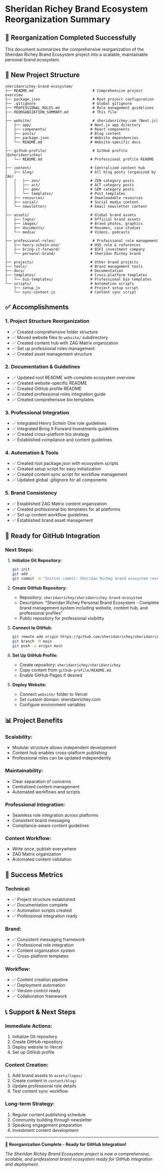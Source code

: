 # Sheridan Richey Brand Ecosystem Reorganization Summary

## 🎯 **Reorganization Completed Successfully**

This document summarizes the comprehensive reorganization of the Sheridan Richey Brand Ecosystem project into a scalable, maintainable personal brand ecosystem.

## 📁 **New Project Structure**

```
sheridanrichey-brand-ecosystem/
├── README.md                           # Comprehensive project overview
├── package.json                        # Root project configuration
├── .gitignore                          # Global gitignore
├── PROFESSIONAL_ROLES.md               # Role management guidelines
├── REORGANIZATION_SUMMARY.md           # This file
│
├── website/                            # sheridanrichey.com (Next.js)
│   ├── app/                           # Next.js app directory
│   ├── components/                    # React components
│   ├── posts/                         # Blog content
│   ├── package.json                   # Website dependencies
│   └── README.md                      # Website-specific docs
│
├── github-profile/                     # GitHub profile (@sheridanrichey)
│   └── README.md                      # Professional profile README
│
├── content/                           # Centralized content hub
│   ├── blog/                          # All blog posts (organized by ZAG)
│   │   ├── zen/                       # ZEN category posts
│   │   ├── act/                       # ACT category posts
│   │   ├── gem/                       # GEM category posts
│   │   └── templates/                 # Post templates
│   ├── resources/                     # Downloadable resources
│   ├── social/                        # Social media content
│   └── newsletter/                    # Email newsletter content
│
├── assets/                            # Global brand assets
│   ├── logos/                         # Official brand assets
│   ├── images/                        # Brand photos, graphics
│   ├── documents/                     # Resumes, case studies
│   └── media/                         # Videos, podcasts
│
├── professional-roles/                 # Professional role management
│   ├── henry-schein-one/              # HSO role & references
│   ├── bring-it-forward/              # BIFI investment company
│   └── personal-brand/                # Sheridan Richey brand
│
├── projects/                          # Other brand projects
├── tools/                             # Brand management tools
├── docs/                              # Documentation
├── templates/                         # Cross-platform templates
│   └── bio-templates/                 # Professional bio templates
└── scripts/                           # Automation scripts
    ├── setup.js                       # Project setup script
    └── sync-content.js                # Content sync script
```

## ✅ **Accomplishments**

### **1. Project Structure Reorganization**
- ✅ Created comprehensive folder structure
- ✅ Moved website files to `website/` subdirectory
- ✅ Created content hub with ZAG Matrix organization
- ✅ Set up professional roles management
- ✅ Created asset management structure

### **2. Documentation & Guidelines**
- ✅ Updated root README with complete ecosystem overview
- ✅ Created website-specific README
- ✅ Created GitHub profile README
- ✅ Created professional roles integration guide
- ✅ Created comprehensive bio templates

### **3. Professional Integration**
- ✅ Integrated Henry Schein One role guidelines
- ✅ Integrated Bring It Forward Investments guidelines
- ✅ Created cross-platform bio strategy
- ✅ Established compliance and content guidelines

### **4. Automation & Tools**
- ✅ Created root package.json with ecosystem scripts
- ✅ Created setup script for easy initialization
- ✅ Created content sync script for workflow management
- ✅ Updated global .gitignore for all components

### **5. Brand Consistency**
- ✅ Established ZAG Matrix content organization
- ✅ Created professional bio templates for all platforms
- ✅ Set up content workflow guidelines
- ✅ Established brand asset management

## 🚀 **Ready for GitHub Integration**

### **Next Steps:**

1. **Initialize Git Repository:**
   ```bash
   git init
   git add .
   git commit -m "Initial commit: Sheridan Richey brand ecosystem reorganization"
   ```

2. **Create GitHub Repository:**
   - Repository: `sheridanrichey/sheridanrichey-brand-ecosystem`
   - Description: "Sheridan Richey Personal Brand Ecosystem - Complete brand management system including website, content hub, and professional profiles"
   - Public repository for professional visibility

3. **Connect to GitHub:**
   ```bash
   git remote add origin https://github.com/sheridanrichey/sheridanrichey-brand-ecosystem.git
   git branch -M main
   git push -u origin main
   ```

4. **Set Up GitHub Profile:**
   - Create repository: `sheridanrichey/sheridanrichey`
   - Copy content from `github-profile/README.md`
   - Enable GitHub Pages if desired

5. **Deploy Website:**
   - Connect `website/` folder to Vercel
   - Set custom domain: sheridanrichey.com
   - Configure environment variables

## 📊 **Project Benefits**

### **Scalability:**
- Modular structure allows independent development
- Content hub enables cross-platform publishing
- Professional roles can be updated independently

### **Maintainability:**
- Clear separation of concerns
- Centralized content management
- Automated workflows and scripts

### **Professional Integration:**
- Seamless role integration across platforms
- Consistent brand messaging
- Compliance-aware content guidelines

### **Content Workflow:**
- Write once, publish everywhere
- ZAG Matrix organization
- Automated content validation

## 🎯 **Success Metrics**

### **Technical:**
- ✅ Project structure established
- ✅ Documentation complete
- ✅ Automation scripts created
- ✅ Professional integration ready

### **Brand:**
- ✅ Consistent messaging framework
- ✅ Professional role integration
- ✅ Content organization system
- ✅ Cross-platform templates

### **Workflow:**
- ✅ Content creation pipeline
- ✅ Deployment automation
- ✅ Version control ready
- ✅ Collaboration framework

## 📞 **Support & Next Steps**

### **Immediate Actions:**
1. Initialize Git repository
2. Create GitHub repository
3. Deploy website to Vercel
4. Set up GitHub profile

### **Content Creation:**
1. Add brand assets to `assets/logos/`
2. Create content in `content/blog/`
3. Update professional role details
4. Test content sync workflow

### **Long-term Strategy:**
1. Regular content publishing schedule
2. Community building through newsletter
3. Speaking engagement preparation
4. Investment content development

---

**🎉 Reorganization Complete - Ready for GitHub Integration!**

*The Sheridan Richey Brand Ecosystem project is now a comprehensive, scalable, and professional brand ecosystem ready for GitHub integration and deployment.* 